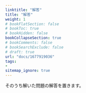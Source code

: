 ```yaml
---
linktitle: "解答"
title: "解答"
weight: 1
# bookFlatSection: false
# bookToc: true
# bookHidden: false
bookCollapseSection: true
# bookComments: false
# bookSearchExclude: false
# draft: true
url: "docs/1677919036"
tags:
- 
sitemap_ignore: true
---
```


そのうち解いた問題の解答を置きます。